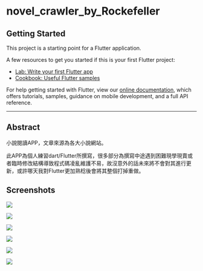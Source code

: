 # novel_crawler_by_Rockefeller



## Getting Started

This project is a starting point for a Flutter application.

A few resources to get you started if this is your first Flutter project:

- [Lab: Write your first Flutter app](https://flutter.dev/docs/get-started/codelab)
- [Cookbook: Useful Flutter samples](https://flutter.dev/docs/cookbook)

For help getting started with Flutter, view our
[online documentation](https://flutter.dev/docs), which offers tutorials,
samples, guidance on mobile development, and a full API reference.

---

## Abstract

小說閱讀APP，文章來源為各大小說網站。

此APP為個人練習dart/Flutter所撰寫，很多部分為撰寫中途遇到困難現學現賣或者臨時修改結構導致程式碼凌亂維護不易，故沒意外的話未來將不會對其進行更新，或許哪天我對Flutter更加熟稔後會將其整個打掉重做。



## Screenshots

![](https://i.imgur.com/W74MFK2.png)

![](https://i.imgur.com/7a3Jzgq.png)

![](https://i.imgur.com/Cqys81J.png)

![](https://i.imgur.com/3noegeB.png)

![](https://i.imgur.com/TOPp6P1.png)

![](https://i.imgur.com/ZWLkVAf.png)